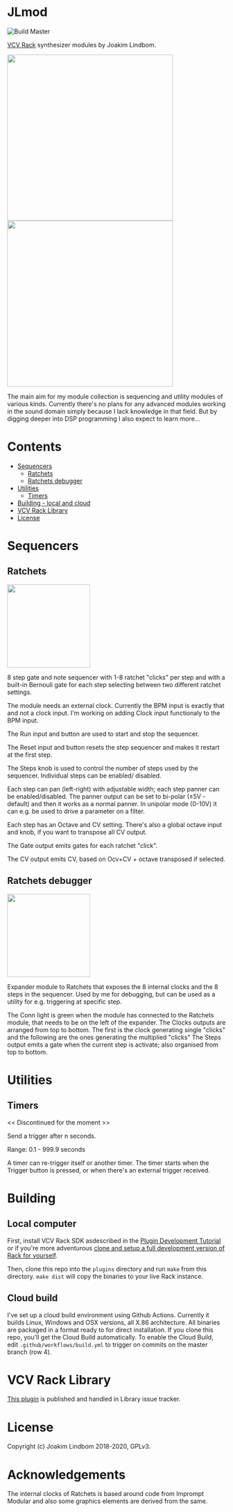JLmod 
=====
![Build Master](https://github.com/JoakimLindbom/JLmod/workflows/Build%20Master/badge.svg)

[VCV Rack](https://github.com/VCVRack/Rack) synthesizer modules by Joakim Lindbom.

<p float="left">
    <img src="https://user-images.githubusercontent.com/3755877/77819450-35bdc780-70db-11ea-9758-4c60c0cb8fb8.png" height="382"> 
    <img src="https://user-images.githubusercontent.com/3755877/77819454-3b1b1200-70db-11ea-9c04-82abc0274c90.png" height=382">
</p>

The main aim for my module collection is sequencing and utility modules of various kinds. Currently there's no plans for any advanced modules working in the sound domain simply because I lack knowledge in that field. But by digging deeper into DSP programming I also expect to learn more...

Contents
========
- [Sequencers](#Sequencers)
    - [Ratchets](#Ratchets)
    - [Ratchets debugger](#Ratchets_debugger)
- [Utilities](#Utilities)
    - [Timers](#Timers)
- [Building - local and cloud](#Building)
- [VCV Rack Library](#library)
- [License](#license)


# Sequencers

## Ratchets
<img src="https://user-images.githubusercontent.com/3755877/77819450-35bdc780-70db-11ea-9758-4c60c0cb8fb8.png" height="191">

8 step gate and note sequencer with 1-8 ratchet "clicks" per step and with a built-in Bernouli gate for each step selecting between two different ratchet settings.

The module needs an external clock. Currently the BPM input is exactly that and not a clock input. I'm working on adding Clock input functionaly to the BPM input.

The Run input and button are used to start and stop the sequencer. 

The Reset input and button resets the step sequencer and makes it restart at the first step.

The Steps knob is used to control the number of steps used by the sequencer. Individual steps can be enabled/ disabled.

Each step can pan (left-right) with adjustable width; each step panner can be enabled/disabled. The panner output can be set to bi-polar (±5V  - default) and then it works as a normal panner. In unipolar mode (0-10V) it can e.g. be used to drive a parameter on a filter.

Each step has an Octave and CV setting. There's also a global octave input and knob, if you want to transpose all CV output.

The Gate output emits gates for each ratchet "click".

The CV output emits CV, based on Ocv+CV + octave transposed if selected.

## Ratchets debugger
<img src="https://user-images.githubusercontent.com/3755877/77819454-3b1b1200-70db-11ea-9c04-82abc0274c90.png" height="191">

Expander module to Ratchets that exposes the 8 internal clocks and the 8 steps in the sequencer. Used by me for debugging, but can be used as a utility for e.g. triggering at specific step.

The Conn light is green when the module has connected to the Ratchets module, that needs to be on the left of the expander.
The Clocks outputs are arranged from top to bottom. The first is the clock generating single "clicks" and the following are the ones generating the multiplied "clicks"
The Steps output emits a gate when the current step is activate; also organised from top to bottom. 

# Utilities
## Timers
<< Discontinued for the moment >>

Send a trigger after n seconds.

Range: 0.1 - 999.9 seconds

A timer can re-trigger itself or another timer.
The timer starts when the Trigger button is pressed, or when there's an external trigger received.

# Building
## Local computer
First, install VCV Rack SDK asdescribed in the [Plugin Development Tutorial]("https://vcvrack.com/manual/PluginDevelopmentTutorial") or if you're more adventurous [clone and setup a full development version of Rack for yourself](https://github.com/VCVRack/Rack#building).

Then, clone this repo into the `plugins` directory and run `make` from this directory. `make dist` will copy the binaries to your live Rack instance.

## Cloud build
I've set up a cloud build environment using Github Actions. Currently it builds Linux, Windows and OSX versions, all X.86 architecture. All binaries are packaged in a format ready to for direct installation.
If you clone this repo, you'll get the Cloud Build automatically. To enable the Cloud Build, edit `.github/workflows/build.yml` to trigger on commits on the master branch (row 4).

# VCV Rack Library
[This plugin](https://github.com/VCVRack/library/issues/638) is published and handled in Library issue tracker.

# License
Copyright (c) Joakim Lindbom 2018-2020, GPLv3.

# Acknowledgements
The internal clocks of Ratchets is based around code from Imprompt Modular and also some graphics elements are derived from the same.
